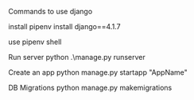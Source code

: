 Commands to use django

install
pipenv install django==4.1.7

use
pipenv shell

Run server
python .\manage.py runserver

Create an app
python manage.py startapp "AppName"

DB Migrations
python manage.py makemigrations